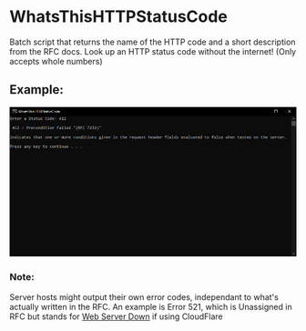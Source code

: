 # WhatsThisHTTPStatusCode
Batch script that returns the name of the HTTP code and a short description from the RFC docs. 
Look up an HTTP status code without the internet! 
(Only accepts whole numbers)

## Example:
![Example](example.PNG)

### Note:
Server hosts might output their own error codes, independant to what's actually written in the RFC.
An example is Error 521, which is Unassigned in RFC but stands for [Web Server Down](https://support.cloudflare.com/hc/en-us/articles/115003011431-Troubleshooting-Cloudflare-5XX-errors#521error) if using CloudFlare 
